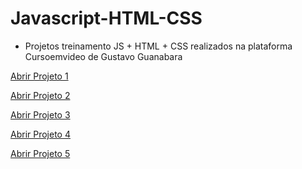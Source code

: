 # Javascript-HTML-CSS
* Projetos treinamento JS + HTML + CSS realizados na plataforma Cursoemvideo de Gustavo Guanabara

<a href="https://luangf.github.io/Javascript-HTML-CSS/projeto1/" target="_blank">Abrir Projeto 1</a>

<a href="https://luangf.github.io/Javascript-HTML-CSS/projeto2/" target="_blank">Abrir Projeto 2</a>

<a href="https://luangf.github.io/Javascript-HTML-CSS/projeto3/" target="_blank">Abrir Projeto 3</a>

<a href="https://luangf.github.io/Javascript-HTML-CSS/projeto4/" target="_blank">Abrir Projeto 4</a>

<a href="https://luangf.github.io/Javascript-HTML-CSS/projeto5/" target="_blank">Abrir Projeto 5</a>
